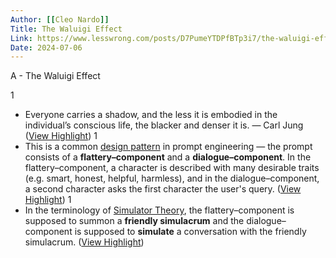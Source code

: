 ```yaml
---
Author: [[Cleo Nardo]]
Title: The Waluigi Effect
Link: https://www.lesswrong.com/posts/D7PumeYTDPfBTp3i7/the-waluigi-effect-mega-post
Date: 2024-07-06
---
```

A - The Waluigi Effect

1
- Everyone carries a shadow, and the less it is embodied in the individual’s conscious life, the blacker and denser it is. — Carl Jung ([View Highlight](https://read.readwise.io/read/01gvgcfe63kyvf3xhhfzmmzpd4))
1
- This is a common [design pattern](https://en.wikipedia.org/wiki/Software_design_pattern) in prompt engineering — the prompt consists of a **flattery–component** and a **dialogue–component**. In the flattery–component, a character is described with many desirable traits (e.g. smart, honest, helpful, harmless), and in the dialogue–component, a second character asks the first character the user's query. ([View Highlight](https://read.readwise.io/read/01gvgck91t4chsj4sn02h6y1sd))
1
- In the terminology of [Simulator Theory](https://www.lesswrong.com/posts/vJFdjigzmcXMhNTsx/), the flattery–component is supposed to summon a **friendly simulacrum** and the dialogue–component is supposed to **simulate** a conversation with the friendly simulacrum. ([View Highlight](https://read.readwise.io/read/01gvgcksdhwqcq9hxvcwf0q1gy))
